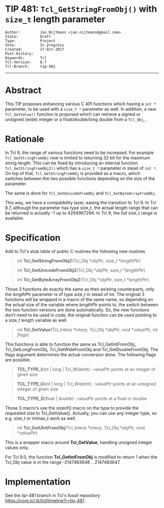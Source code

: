 # TIP 481: `Tcl_GetStringFromObj()` with `size_t` length parameter
	Author:         Jan Nijtmans <jan.nijtmans@gmail.com>
	State:          Draft
	Type:           Project
	Vote:           In progress
	Created:        27-Oct-2017
	Post-History:
	Keywords:       Tcl
	Tcl-Version:    8.7
	Tcl-Branch:     tip-481
-----
# Abstract

This TIP proposes enhancing various C API functions which having a `int *` parameter,
to be used with a `size_t *` parameter as well. In addition, a new `Tcl_GetValue()`
function is proposed which can retrieve a signed or unsigned (wide) integer or a
float/double/long double from a `Tcl_Obj`, .

# Rationale

In Tcl 9, the range of various functions need to be increased. For example
`Tcl_GetStringFromObj` now is limited to returning 32 bit for the maximum
string length. This can be fixed by introducing an internal function
`Tcl_GetStringFromObj2()` which has a `size_t *` parameter in stead of `int *`.
On top of that, `Tcl_GetStringFromObj` is provided as a macro, which switches
between the two possible functions depending on the size of the parameter.

The same is done for `Tcl_GetUnicodeFromObj` and `Tcl_GetByteArrayFromObj`.

This way, we have a compatibility layer, easing the transition to Tcl 9.
In Tcl 8.7, although the parameter has type size\_t, the actual length range
that can be returned is actually -1 up to 4294967294. In Tcl 9, the full
size\_t range is available.

# Specification

Add to Tcl's stub table of public C routines the following new routines

 > int **Tcl\_GetStringFromObj2**\(Tcl\_Obj \*_objPtr_, size\_t \*_lengthPtr_\)

 > int **Tcl\_GetUnicodeFromObj2**\(Tcl\_Obj \*_objPtr_, size\_t \*_lengthPtr_\)

 > int **Tcl\_GetByteArrayFromObj2**\(Tcl\_Obj \*_objPtr_, size\_t \*_lengthPtr_\)

Those 3 functions do exactly the same as their existing counterparts, only the _lengthPtr_
parameter is of type size\_t in stead of int. The original 3 functions will be wrapped in
a macro of the same name, so depending on the actual size of the variable where _lengthPtr_
points to, the switch between the two function versions are done automatically. So, the
new functions don't need to be used in code, the original function can be used pointing to
a size_t length variable as well.

 > int **Tcl\_GetValue**\(Tcl\_Interp \*interp, Tcl\_Obj \*_objPtr_, void \*_valuePtr_, int _flags_\)

This functions is able to function the same as Tcl\_GetIntFromObj, Tcl\_GetLongFromObj,
Tcl\_GetWideFromObj and Tcl\_GetDoubleFromObj. The flags argument determines the actual
conversion done. The following flags are possible.

 > **TCL\_TYPE\_I**(int \| long \| Tcl_WideInt) :  valuePtr points at an integer of given size
 
 > **TCL\_TYPE\_U**(int \| long \| Tcl_WideInt) :  valuePtr points at an unsigned integer of given size
 
 > **TCL\_TYPE\_D**(float \| double) : valuePtr points at a float or double

Those 3 macro's use the sizeof() macro on the type to provide the requested size to Tcl\_GetValue(). Actually,
you can use any integer type, so e.g. size\_t or intmax\_t work as well.
  
 > int **Tcl\_GetUIntFromObj**\(Tcl\_Interp \*interp, Tcl\_Obj \*_objPtr_, void \*_valuePtr_\)

This is a wrapper macro around **Tcl\_GetValue**, handling unsigned integer values only.

For Tcl 9.0, the function **Tcl\_GetIntFromObj** is modified to return 1 when the Tcl\_Obj
value is in the range -2147483648 .. 2147483647.

# Implementation

See the _tip-481_ branch in Tcl's fossil repository
<https://core.tcl.tk/tcl/timeline?r=tip-481> .
